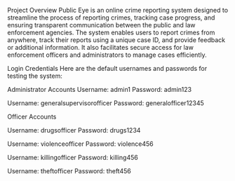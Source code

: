 Project Overview
Public Eye is an online crime reporting system designed to streamline the process of reporting crimes, tracking case progress, and ensuring transparent communication between the public and law enforcement agencies. The system enables users to report crimes from anywhere, track their reports using a unique case ID, and provide feedback or additional information. It also facilitates secure access for law enforcement officers and administrators to manage cases efficiently.

Login Credentials
Here are the default usernames and passwords for testing the system:

Administrator Accounts
Username: admin1
Password: admin123

Username: generalsupervisorofficer
Password: generalofficer12345

Officer Accounts

Username: drugsofficer
Password: drugs1234

Username: violenceofficer
Password: violence456

Username: killingofficer
Password: killing456

Username: theftofficer
Password: theft456
